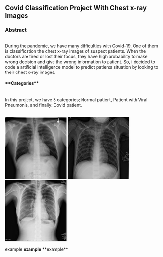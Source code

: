 <h2 style ="text-align": center; "markdown="1"> Covid Classification Project With Chest x-ray Images </h2>

<h3> Abstract </h3> <br>
During the pandemic, we have many difficulties with Covid-19. One of them is classification the chest x-ray images of suspect patients. When the doctors are tired or lost their focus, they have high probability to make wrong decision and give the wrong information to patient.
So, i decided to code a artificial intelligence model to predict patients situation by looking to their chest x-ray images.

<h4> **Categories** </h4> <br>
In this project, we have 3 categories; Normal patient, Patient with Viral Pneumonia, and finally: Covid patient. <br>
<br>
<p float="left">
  <img src="https://github.com/ozguraslank/Covid-Classification/blob/main/Normal-17.png" width="200" />
  <img src="https://github.com/ozguraslank/Covid-Classification/blob/main/Viral%20Pneumonia-31.png" width="200" /> 
  <img src="https://github.com/ozguraslank/Covid-Classification/blob/main/COVID-19.png" width="200" />
</p>
example <strong> example </strong> **example**

